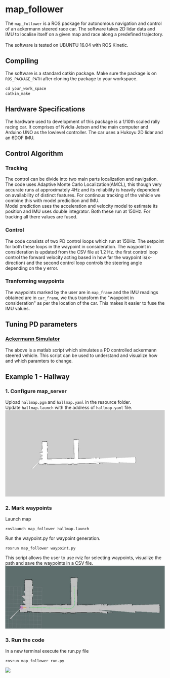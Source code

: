 # map_follower
The `map_follower` is a ROS package for autonomous navigation and control of an ackermann steered race car. The software takes 2D lidar data and IMU to localise itself on a given map and race along a predefined trajectory. </br></br>
The software is tested on UBUNTU 16.04 with ROS Kinetic.

## Compiling
The software is a standard catkin package. Make sure the package is on `ROS_PACKAGE_PATH` after cloning the package to your workspace.
```
cd your_work_space
catkin_make
```
## Hardware Specifications
The hardware used to development of this package is a 1/10th scaled rally racing car. It comprises of Nvidia Jetson and the main computer and Arduino UNO as the lowlevel controller. The car uses a Hukoyu 2D lidar and an 6DOF IMU. 
## Control Algorithm
### Tracking
The control can be divide into two main parts localization and navigation. The code uses Adaptive Monte Carlo Localization(AMCL), this though very accurate runs at approximately 4Hz and its reliability is heavily dependent on availability of distinct features.
For continous tracking of the vehicle we combine this with model predicition and IMU.</br>
Model prediction uses the acceleration and velocity model to estimate its position and IMU uses double integrator. Both these run at 150Hz.
For tracking all there values are fused.</br>
### Control
The code consists of two PD control loops which run at 150Hz. The setpoint for both these loops in the waypoint in consideration. The waypoint in consideration is updated from the CSV file at 1.2 Hz. the first control loop control the forward velocity acting based in how far the waypoint is(x-direction) and the second control loop controls the steering angle depending on the y error.
### Tranforming waypoints
The waypoints marked by the user are in `map_frame` and the IMU readings obtained are in `car_frame`, we thus transform the "waypoint in consideration" as per the location of the car. This makes it easier to fuse the IMU values.
## Tuning PD parameters
### [Ackermann Simulator](https://github.com/manav20/ackermann-steer/blob/master/Ackermann_Simulator.m) 
The above is a matlab script which simulates a PD controlled ackermann steered vehicle. This script can be used to understand and visualize how and which paramters to change.
## Example 1 - Hallway
### 1. Configure map_server
Upload `hallmap.pgm` and `hallmap.yaml` in the resource folder. </br>
Update `hallmap.launch` with the address of `hallmap.yaml` file.
![](demo/hallmap_1.jpg)
<!-- insert map picture -->
### 2. Mark waypoints
Launch map
```
roslaunch map_follower hallmap.launch 
```
<!--- <img src="./demo/hallmap_1.jpg" width="100" height="100"> --->
Run the waypoint.py for waypoint generation.
```
rosrun map_follower waypoint.py
```
This script allows the user to use rviz for selecting waypoints, visualize the path and save the waypoints in a CSV file.
![](demo/waypoint_cropped.jpg)
<!-- insert rviz picture  -->
### 3. Run the code
In a new terminal execute the run.py file
```
rosrun map_follower run.py
```
![](demo/ros_rally_car.gif)

